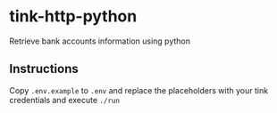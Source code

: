 # tink-http-python

Retrieve bank accounts information using python

## Instructions
Copy `.env.example` to `.env` and replace the placeholders with your tink credentials
and execute `./run`
